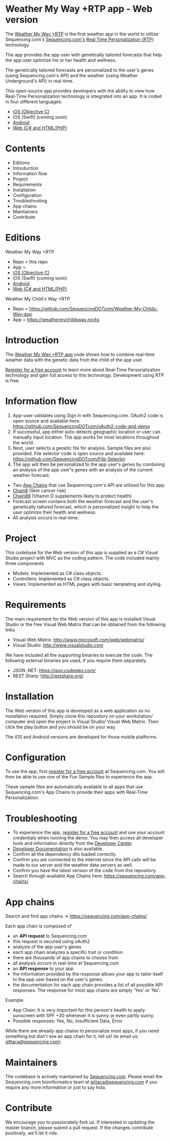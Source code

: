 Weather My Way +RTP app - Web version
=========================================
The [Weather My Way +RTP](https://weathermyway.rocks/) is the first weather app in the world to utilize Sequencing.com's [Sequencing.com's](https://sequencing.com/) [Real Time Personalization (RTP)](https://sequencing.com/developer-documentation/what-is-real-time-personalization-rtp/) technology.

The app provides the app user with genetically tailored forecasts that help the app user optimize his or her health and wellness. 

The genetically tailored forecasts are personalized to the user's genes (using Sequencing.com's API) and the weather (using Weather Underground's API) in real-time.

This open-source app provides developers with the ability to view how Real-Time Personalization technology is integrated into an app. It is coded in four different languages:
* [iOS (Objective C)](https://geo.itunes.apple.com/us/app/weather-my-way-+rtp/id1116797084?mt=8)
* iOS (Swift) (coming soon)
* [Android](https://play.google.com/store/apps/details?id=com.sequencing.weather)
* [Web (C# and HTML/PHP)](https://weathermyway.rocks)

Contents
=========================================
* Editions
* Introduction
* Information flow
* Project
* Requirements
* Installation
* Configuration
* Troubleshooting
* App chains
* Maintainers
* Contribute

Editions
=========================================
Weather My Way +RTP 
* Repo = this repo
* App =
 * [iOS (Objective C)](https://geo.itunes.apple.com/us/app/weather-my-way-+rtp/id1116797084?mt=8)
 * iOS (Swift) (coming soon)
 * [Android](https://play.google.com/store/apps/details?id=com.sequencing.weather)
 * [Web (C# and HTML/PHP)](https://weathermyway.rocks)

Weather My Child's Way +RTP
* Repo = https://github.com/SequencingDOTcom/Weather-My-Childs-Way-app
* App = https://weathermychildsway.rocks

Introduction
=========================================
The [Weather My Way +RTP app](https://sequencing.com/weather-my-way-rtp) code shows how to combine real-time weather data with the genetic data from the child of the app user.

[Register for a free account](https://sequencing.com/user/register/) to learn more about Real-Time Personalization technology and gain full access to this technology. Development using RTP is free.

Information flow
========================================
1. App-user validates using Sign in with Sequencing.com. OAuth2 code is open source and available here: https://github.com/SequencingDOTcom/oAuth2-code-and-demo
2. If successful, app either auto-detects geographic location or user can manually input location. The app works for most locations throughout the world. 
3. Next, user selects a genetic file for analysis. Sample files are also provided. File selector code is open source and available here: https://github.com/SequencingDOTcom/File-Selector
4. The app will then be personalized to the app user's genes by combining an analysis of the app user's genes with an analysis of the current weather forecast.

* Two [App Chains](https://sequencing.com/app-chains/) that use Sequencing.com's API are utilized for this app: 
 * [Chain9](https://sequencing.com/skin-cancer-risk-melanoma) (Skin cancer risk)
 * [Chain88](https://sequencing.com/optimizing-vitamin-d-levels-very-important-health) (Vitamin D supplements likely to protect health)
* Forecast screen contains both the weather forecast and the user's genetically tailored forecast, which is personalized insight to help the user optimize their health and wellness.
* All analysis occurs in real-time.

Project
========================================
This codebase for the Web version of this app is supplied as a C# Visual Studio project with MVC as the coding pattern. The code included mainly three components

* Models: Implemented as C# class objects.
* Controllers: Implemented as C# class objects.
* Views: Implemented as HTML pages with basic templating and styling.

Requirements
======================================
The main requirement for the Web version of this app is installed Visual Studio or the free Visual Web Matrix that can be obtained from the following links

* Visual Web Matrix: http://www.microsoft.com/web/webmatrix/
* Visual Studio: http://www.visualstudio.com

We have included all the supporting binaries to execute the code. The following external binaries are used, if you require them separately.

* JSON .NET: https://json.codeplex.com/
* REST Sharp: http://restsharp.org/

Installation
======================================
The Web version of this app is developed as a web application so no installation required. Simply clone this repository on your workstation/ computer and open the project in Visual Studio/ Visual Web Matrix. Then click the play button and you should be on your way.

The iOS and Android versions are developed for those mobile platforms.

Configuration
======================================
To use the app, first [register for a free account](https://sequencing.com/user/register) at Sequencing.com. You will then be able to use one of the Fun Sample files to experience the app. 

These sample files are automatically available to all apps that use Sequencing.com's App Chains to provide their apps with Real-Time Personalization.

Troubleshooting
======================================
* To experience the app, [register for a free account](https://sequencing.com/user/register/) and use your account credentials when running the demo. You may then access all developer tools and information directly from the [Developer Center](https://sequencing.com/developer-center/).
* [Developer Documentation](https://sequencing.com/developer-documentation/) is also available.
* Confirm all the dependency dlls loaded correctly.
* Confirm you are connected to the internet since the API calls will be made to our server and the weather data servers as well.
* Confirm you have the latest version of the code from this repository.
* Search through available App Chains here: https://sequencing.com/app-chains/

App chains
======================================
Search and find app chains -> https://sequencing.com/app-chains/

Each app chain is composed of 
* an **API request** to Sequencing.com
 * this request is secured using oAuth2
* analysis of the app user's genes
 * each app chain analyzes a specific trait or condition
 * there are thousands of app chains to choose from
 * all analysis occurs in real-time at Sequencing.com
* an **API response** to your app
 * the information provided by the response allows your app to tailor itself to the app user based on the user's genes.
 * the documentation for each app chain provides a list of all possible API responses. The response for most app chains are simply 'Yes' or 'No'.

Example
* App Chain: It is very important for this person's health to apply sunscreen with SPF +30 whenever it is sunny or even partly sunny.
* Possible responses: Yes, No, Insufficient Data, Error

While there are already app chains to personalize most apps, if you need something but don't see an app chain for it, tell us! (ie email us: gittaca@sequencing.com).

Maintainers
======================================
The codebase is actively maintained by [Sequencing.com](https://sequencing.com/). Please email the Sequencing.com bioinformatics team at gittaca@sequencing.com if you require any more information or just to say hola.

Contribute
======================================
We encourage you to passionately fork us. If interested in updating the master branch, please submit a pull request. If the changes contribute positively, we'll let it ride.
